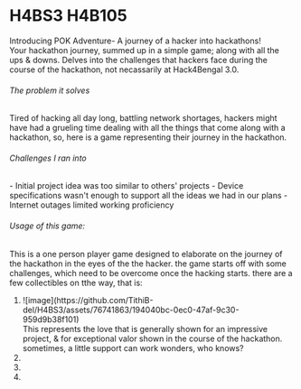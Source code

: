 # H4BS3 H4B105

Introducing POK Adventure- A journey of a hacker into hackathons! <br>
Your hackathon journey, summed up in a simple game; along with all the ups & downs.
Delves into the challenges that hackers face during the course of the hackathon, not necassarily at Hack4Bengal 3.0.

<h6> The problem it solves </h6>
Tired of hacking all day long, battling network shortages, hackers might have had a grueling time dealing with all the things that come along with a hackathon, so, here is a game representing their journey in the hackathon. <br>

<h6> Challenges I ran into </h6>
- Initial project idea was too similar to others' projects
- Device specifications wasn't enough to support all the ideas we had in our plans
- Internet outages limited working proficiency

<h6>Usage of this game:</h6>
This is a one person player game designed to elaborate on the journey of the hackathon in the eyes of the the hacker. the game starts off with some challenges, which need to be overcome once the hacking starts. there are a few collectibles on tthe way, that is:
<ol>
 <li>
  ![image](https://github.com/TithiB-del/H4BS3/assets/76741863/194040bc-0ec0-47af-9c30-959d9b38f101)
<br>
  This represents the love that is generally shown for an impressive project, & for exceptional valor shown in the course of the hackathon.<br>
  sometimes, a little support can work wonders, who knows?
 </li>
 <li>
  
 </li>
 <li>
  
 </li>
<li>
 
</li></ol>
 
